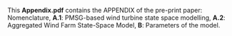 This **Appendix.pdf** contains the APPENDIX of the pre-print paper:
Nomenclature,
**A.1**: PMSG-based wind turbine state space modelling,
**A.2**: Aggregated Wind Farm State-Space Model,
**B**: Parameters of the model.
